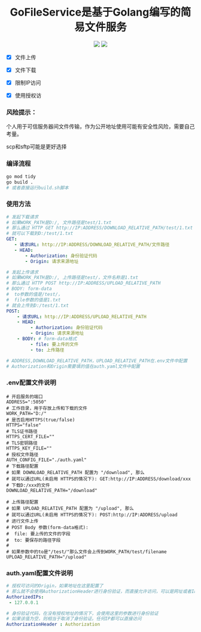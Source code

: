 

<h1 align="center">
  GoFileService是基于Golang编写的简易文件服务
</h1>

<p align="center">
  <img src="https://img.shields.io/github/v/release/GenesisAN/GoFileService?label=version">
  <img src="https://img.shields.io/github/actions/workflow/status/GenesisAN/GoFileService/build.yml">
</p>



- [x] 文件上传

- [x] 文件下载

- [x] 限制IP访问

- [x] 使用授权访

### 风险提示：

个人用于可信服务器间文件传输，作为公开地址使用可能有安全性风险，需要自己考量。

scp和sftp可能是更好选择

### 编译流程

```sh
go mod tidy
go build .
# 或者直接运行build.sh脚本
```

### 使用方法

```yaml
# 发起下载请求
# 如果WORK_PATH是D:/, 文件路径是test/1.txt
# 那么通过 HTTP GET http://IP:ADDRESS/DOWNLOAD_RELATIVE_PATH/test/1.txt
# 就可以下载到D:/test/1.txt
GET: 
   - 请求URL: http://IP:ADDRESS/DOWNLOAD_RELATIVE_PATH/文件路径
   - HEAD:
       - Authorization: 身份验证代码
       - Origin: 请求来源地址

# 发起上传请求
# 如果WORK_PATH是D:/, 上传路径是test/，文件名称是1.txt
# 那么通过 HTTP POST http://IP:ADDRESS/UPLOAD_RELATIVE_PATH
# BODY: form-data
#  to参数的值是/test/，
#  file参数的值是1.txt
# 就会上传到D:/test/1.txt
POST:
    - 请求URL: http://IP:ADDRESS/UPLOAD_RELATIVE_PATH
    - HEAD:
         - Authorization: 身份验证代码
         - Origin: 请求来源地址
    - BODY: # form-data格式
         - file: 要上传的文件
         - to: 上传路径

# ADDRESS,DOWNLOAD_RELATIVE_PATH，UPLOAD_RELATIVE_PATH在.env文件中配置
# Authorization和Origin需要填的值在auth.yaml文件中配置
```
### .env配置文件说明

```dotenv
# 开启服务的端口
ADDRESS=":5050"
# 工作目录，用于存放上传和下载的文件
WORK_PATH="D:/"
# 是否启用HTTPS(true/false)
HTTPS="false"
# TLS证书路径
HTTPS_CERT_FILE=""
# TLS密钥路径
HTTPS_KEY_FILE=""
# 授权文件路径
AUTH_CONFIG_FILE="./auth.yaml"
# 下载路径配置
# 如果 DOWNLOAD_RELATIVE_PATH 配置为 "/download", 那么
# 就可以通过URL(未启用 HTTPS的情况下): GET:http://IP:ADDRESS/download/xxx
# 下载D:/xxx的文件
DOWNLOAD_RELATIVE_PATH="/download"

# 上传路径配置
# 如果 UPLOAD_RELATIVE_PATH 配置为 "/upload", 那么
# 就可以通过URL(未启用 HTTPS的情况下): POST:http://IP:ADDRESS/upload
# 进行文件上传
# POST Body 参数(form-data格式):
#  file: 要上传的文件的字段
#  to: 要保存的路径字段
#
# 如果参数中的to是"/test/"那么文件会上传到WORK_PATH/test/filename
UPLOAD_RELATIVE_PATH="/upload"
```

### auth.yaml配置文件说明

```yaml
# 授权可访问的Origin，如果地址在这里配置了
# 那么就不会使用AuthorizationHeader进行身份验证，而直接允许访问，可以是网址或者IP
AuthorizedIPs:
 - 127.0.0.1

# 身份验证代码，在没有授权地址的情况下，会使用这里的参数进行身份验证
# 如果该值为空，则相当于取消了身份验证。任何IP都可以直接访问
AuthorizationHeader : Authorization
```

